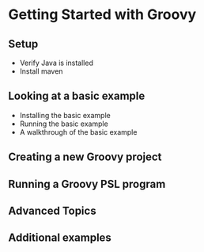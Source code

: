 # Getting Started with Groovy

## Setup
- Verify Java is installed
- Install maven

## Looking at a basic example
- Installing the basic example
- Running the basic example
- A walkthrough of the basic example

## Creating a new Groovy project

## Running a Groovy PSL program

## Advanced Topics

## Additional examples